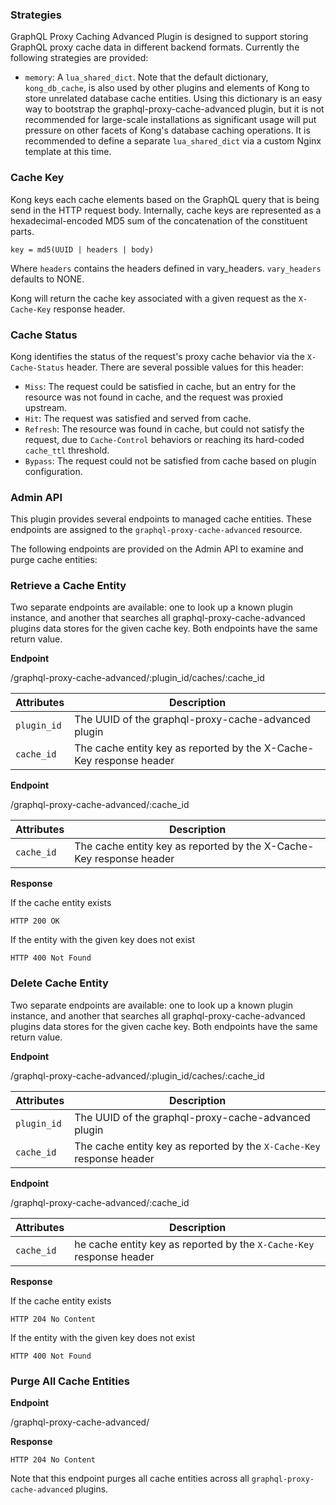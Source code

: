 ### Strategies

GraphQL Proxy Caching Advanced Plugin  is designed to support storing GraphQL proxy cache data in different backend formats.
Currently the following strategies are provided:
- `memory`: A `lua_shared_dict`. Note that the default dictionary, `kong_db_cache`, is also used by other plugins and
elements of Kong to store unrelated database cache entities. Using this dictionary is an easy way to bootstrap the
graphql-proxy-cache-advanced plugin, but it is not recommended for large-scale installations as significant usage will put pressure
on other facets of Kong's database caching operations. It is recommended to define a separate `lua_shared_dict` via a
custom Nginx template at this time.

### Cache Key

Kong keys each cache elements based on the GraphQL query that is being send
in the HTTP request body. Internally, cache keys are represented as a
hexadecimal-encoded MD5 sum of the concatenation of the constituent parts.

```
key = md5(UUID | headers | body)
```

Where `headers` contains the headers defined in vary_headers. `vary_headers` defaults to NONE.

Kong will return the cache key associated with a given request as the
`X-Cache-Key` response header.


### Cache Status

Kong identifies the status of the request's proxy cache behavior via the `X-Cache-Status` header. There are several
possible values for this header:

* `Miss`: The request could be satisfied in cache, but an entry for the resource was not found in cache, and the request
was proxied upstream.
* `Hit`: The request was satisfied and served from cache.
* `Refresh`: The resource was found in cache, but could not satisfy the request, due to `Cache-Control` behaviors or
reaching its hard-coded `cache_ttl` threshold.
* `Bypass`: The request could not be satisfied from cache based on plugin configuration.

### Admin API

This plugin provides several endpoints to managed cache entities. These endpoints are assigned to the `graphql-proxy-cache-advanced`
resource.

The following endpoints are provided on the Admin API to examine and purge cache entities:

### Retrieve a Cache Entity

Two separate endpoints are available: one to look up a known plugin instance, and another that searches all
graphql-proxy-cache-advanced plugins data stores for the given cache key. Both endpoints have the same return value.

**Endpoint**

<div class="endpoint get">/graphql-proxy-cache-advanced/:plugin_id/caches/:cache_id</div>

| Attributes | Description
| -------------- | -------
|`plugin_id` | The UUID of the graphql-proxy-cache-advanced plugin
| `cache_id` | The cache entity key as reported by the X-Cache-Key response header

**Endpoint**

<div class="endpoint get">/graphql-proxy-cache-advanced/:cache_id</div>

| Attributes | Description
| -------------- | -------
|`cache_id` | The cache entity key as reported by the X-Cache-Key response header

**Response**

If the cache entity exists

```
HTTP 200 OK
```

If the entity with the given key does not exist

```
HTTP 400 Not Found
```

### Delete Cache Entity

Two separate endpoints are available: one to look up a known plugin instance, and another that searches all graphql-proxy-cache-advanced
plugins data stores for the given cache key. Both endpoints have the same return value.

**Endpoint**

<div class="endpoint delete">/graphql-proxy-cache-advanced/:plugin_id/caches/:cache_id</div>

| Attributes | Description
| -------------- | -------
|`plugin_id` | The UUID of the graphql-proxy-cache-advanced plugin
|`cache_id` | The cache entity key as reported by the `X-Cache-Key` response header

**Endpoint**

<div class="endpoint delete">/graphql-proxy-cache-advanced/:cache_id</div>

| Attributes | Description
| -------------- | -------
|`cache_id` | he cache entity key as reported by the `X-Cache-Key` response header

**Response**

If the cache entity exists

```
HTTP 204 No Content
```

If the entity with the given key does not exist

```
HTTP 400 Not Found
```

### Purge All Cache Entities
**Endpoint**

<div class="endpoint delete">/graphql-proxy-cache-advanced/</div>

**Response**

```
HTTP 204 No Content
```

Note that this endpoint purges all cache entities across all `graphql-proxy-cache-advanced` plugins.
